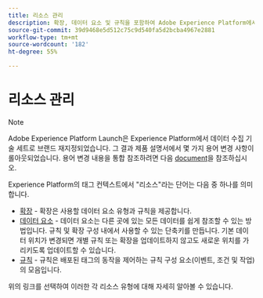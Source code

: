 ```yaml
---
title: 리소스 관리
description: 확장, 데이터 요소 및 규칙을 포함하여 Adobe Experience Platform에서 다양한 리소스를 관리하는 방법을 알아봅니다.
source-git-commit: 39d9468e5d512c75c9d540fa5d2bcba4967e2881
workflow-type: tm+mt
source-wordcount: '182'
ht-degree: 55%

---
```


# 리소스 관리

>[!NOTE]
>
>Adobe Experience Platform Launch은 Experience Platform에서 데이터 수집 기술 세트로 브랜드 재지정되었습니다. 그 결과 제품 설명서에서 몇 가지 용어 변경 사항이 롤아웃되었습니다. 용어 변경 내용을 통합 참조하려면 다음 [document](../../term-updates.md)을 참조하십시오.

Experience Platform의 태그 컨텍스트에서 &quot;리소스&quot;라는 단어는 다음 중 하나를 의미합니다.

* [확장](extensions/overview.md) - 확장은 사용할 데이터 요소 유형과 규칙을 제공합니다.
* [데이터 요소](data-elements.md) - 데이터 요소는 다른 곳에 있는 모든 데이터를 쉽게 참조할 수 있는 방법입니다. 규칙 및 확장 구성 내에서 사용할 수 있는 단축키를 만듭니다. 기본 데이터 위치가 변경되면 개별 규칙 또는 확장을 업데이트하지 않고도 새로운 위치를 가리키도록 업데이트할 수 있습니다.
* [규칙](rules.md) - 규칙은 배포된 태그의 동작을 제어하는 규칙 구성 요소(이벤트, 조건 및 작업)의 모음입니다.

위의 링크를 선택하여 이러한 각 리소스 유형에 대해 자세히 알아볼 수 있습니다.
